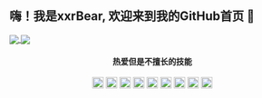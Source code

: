 ## 嗨！我是xxrBear, 欢迎来到我的GitHub首页 👋

<a href="#">
  <img align="center" src="https://github-readme-stats.vercel.app/api?username=xxrBear&hide=contribs,prs&show_icons=true&hide_border=True" />
</a>
<a href="#">
  <img align="center" src="https://github-readme-stats.vercel.app/api/top-langs/?username=xxrBear&layout=compact&hide=javascript,html,css,scss,php&hide_border=True&card_width=200" />
</a>


<h4 align="center">热爱但是不擅长的技能</h4>
<div align="center">
    <img height="20" width="20" src="https://cdn.jsdelivr.net/npm/simple-icons@v7/icons/ubuntu.svg" />
    <img height="20" width="20" src="https://unpkg.com/simple-icons@v7/icons/mysql.svg" />
    <img height="20" width="20" src="https://unpkg.com/simple-icons@v7/icons/python.svg" />
    <img height="20" width="20" src="https://unpkg.com/simple-icons@v7/icons/c.svg" />
    <img height="20" width="20" src="https://unpkg.com/simple-icons@v7/icons/redis.svg" />
    <img height="20" width="20" src="https://unpkg.com/simple-icons@v7/icons/html5.svg" />
    <img height="20" width="20" src="https://unpkg.com/simple-icons@v7/icons/css3.svg" />
    <img height="20" width="20" src="https://unpkg.com/simple-icons@v7/icons/javascript.svg" />
    <img height="20" width="20" src="https://unpkg.com/simple-icons@v7/icons/django.svg" />
 </div>
